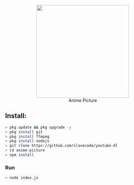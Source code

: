 <p align="center">
<img src="https://raw.githubusercontent.com/slavecode/youtube-dl/main/20210803_144449.jpg" width="300" height="300"/>
<br>
Anime Picture
</p>

## Install:
```bash
> pkg update && pkg upgrade -y
> pkg install git
> pkg install ffmpeg
> pkg install nodejs
> git clone https://github.com/slavecode/youtube-dl
> cd anime-picture
> npm install
```

### Run
```bash
> node index.js
```

